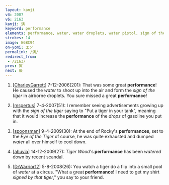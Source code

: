 ```yaml
---
layout: kanji
v4: 2007
v6: 2163
kanji: 演
keyword: performance
elements: performance, water, water droplets, water pistol, sign of the tiger, house, caterpillar, one, ceiling, sprout, shoot, animal legs, eight
strokes: 14
image: E6BC94
on-yomi: エン
permalink: /演/
redirect_from:
 - /2163/
prev: 寅
next: 辰
---
```


1) [<a href="http://kanji.koohii.com/profile/CharleyGarrett">CharleyGarrett</a>] 7-12-2006(201): That was some great <strong>performance</strong>! He caused the <em>water</em> to shoot up into the air and form the <em>sign of the tiger</em> in airborne droplets. You sure missed a great <strong>performance</strong>!

2) [<a href="http://kanji.koohii.com/profile/mspertus">mspertus</a>] 7-4-2007(51): I remember seeing advertisements growing up with the <em>sign of the tiger</em> saying to &quot;Put a tiger in your tank&quot;, meaning that it would increase the<strong> performance</strong> of the <em>drops</em> of gasoline you put in.

3) [<a href="http://kanji.koohii.com/profile/spoonsman">spoonsman</a>] 9-4-2009(30): At the end of Rocky&#039;s <strong>performances</strong>, set to the <em>Eye of the Tiger</em> of course, he was quite exhausted and dumped <em>water</em> all over himself to cool down.

4) [<a href="http://kanji.koohii.com/profile/ahuvia">ahuvia</a>] 14-12-2009(27): <em>Tiger Wood</em>&#039;s<strong> performance</strong> has been <em>watered</em> down by recent scandal.

5) [<a href="http://kanji.koohii.com/profile/DrWarrior12">DrWarrior12</a>] 5-8-2008(26): You watch a tiger do a flip into a small pool of <em>water</em> at a circus. &quot;What a great<strong> performance</strong>! I need to get my shirt <em>signed by that tiger</em>,&quot; you say to your friend.

